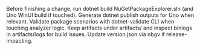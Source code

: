 Before finishing a change, run dotnet build NuGetPackageExplorer.sln (and Uno WinUI build if touched). Generate dotnet publish outputs for Uno when relevant. Validate package scenarios with dotnet-validate CLI when touching analyzer logic. Keep artifacts under artifacts/ and inspect binlogs in artifacts/logs for build issues. Update version.json via nbgv if release-impacting.